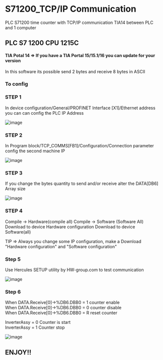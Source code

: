 # S71200_TCP/IP Communication
PLC S71200 time counter with TCP/IP communication TIA14 between PLC and 1 computer

## PLC S7 1200 CPU 1215C
#### TIA Potal 14 => If you have a TIA Portal 15/15.1/16 you can update for your version

In this software its possible send 2 bytes and receive 8 bytes in ASCII

### To config

### STEP 1

In device configuration/General/PROFINET Interface [X1]/Ethernet address you can
can config the PLC IP Address

![image](https://user-images.githubusercontent.com/55773189/153865593-5ad67f97-5407-4222-9910-826cc9b320db.png)


### STEP 2

In Program block/TCP_COMMS[FB1]/Configuration/Connection parameter config the second machine IP

![image](https://user-images.githubusercontent.com/55773189/153865859-112fe07b-c096-4be6-8b89-facd274556aa.png)

### STEP 3

If you change the bytes quantity to send and/or receive alter the DATA[DB6] Array size

![image](https://user-images.githubusercontent.com/55773189/153867516-8c83cab3-131f-4099-8a55-6ce0b4b42d06.png)

### STEP 4

Compile -> Hardware(compile all)
Compile -> Software (Software All)
Download to device Hardware configuration
Download to device Software(all)

TIP =>
Always you change some IP configuration, make a Download "Hardware configuration" and "Software configuration"

### Step 5

Use Hercules SETUP utility by HW-group.com to test communication

![image](https://user-images.githubusercontent.com/55773189/153869262-3c540805-9e67-4238-9724-354d9a7c9fee.png)

### Step 6

When DATA.Receive[0]->%DB6.DBB0 = 1 counter enable <br />
When DATA.Receive[0]->%DB6.DBB0 = 0 counter disable <br />
When DATA.Receive[0]->%DB6.DBB0 = R reset counter <br />

InverterAssy = 0 Counter is start <br />
InverterAssy = 1 Counter stop <br />

![image](https://user-images.githubusercontent.com/55773189/153869668-05a035ee-c89d-4ca8-9bdf-747733c6571d.png)

## ENJOY!!
